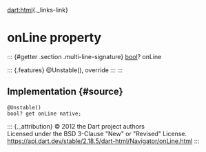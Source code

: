 [dart:html](../../dart-html/dart-html-library){._links-link}

onLine property
===============

::: {#getter .section .multi-line-signature}
[bool](../../dart-core/bool-class)? onLine

::: {.features}
\@Unstable(), override
:::
:::

Implementation {#source}
--------------

``` {.language-dart data-language="dart"}
@Unstable()
bool? get onLine native;
```

::: {._attribution}
© 2012 the Dart project authors\
Licensed under the BSD 3-Clause \"New\" or \"Revised\" License.\
<https://api.dart.dev/stable/2.18.5/dart-html/Navigator/onLine.html>
:::
